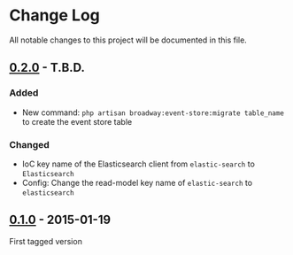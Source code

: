# Change Log
All notable changes to this project will be documented in this file.

## [0.2.0]() - T.B.D.

### Added

- New command: `php artisan broadway:event-store:migrate table_name` to create the event store table

### Changed

- IoC key name of the Elasticsearch client from `elastic-search` to `Elasticsearch`
- Config: Change the read-model key name of `elastic-search` to `elasticsearch`


## [0.1.0](https://github.com/nWidart/Laravel-broadway/releases/tag/0.1) - 2015-01-19

First tagged version

